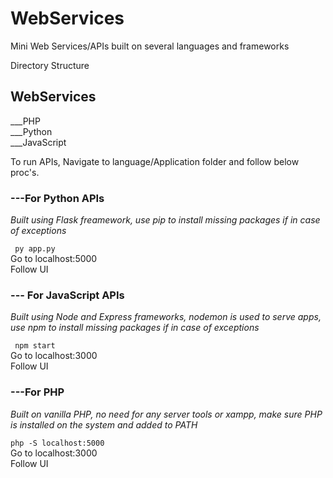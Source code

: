 # WebServices

Mini Web Services/APIs built on several languages and frameworks

Directory Structure

## WebServices  
  ___PHP  
  ___Python  
  ___JavaScript  
  
  To run APIs, Navigate to language/Application folder and follow below proc's.
  
  ### ---For Python APIs  
  *Built using Flask freamework, use pip to install missing packages if in case of exceptions*
    
``` py app.py```  
   Go to localhost:5000  
   Follow UI 
  
  ### --- For JavaScript APIs  
  *Built using Node and Express frameworks, nodemon is used to serve apps, use npm to install missing packages if in case of exceptions*
  
  ``` npm start```  
   Go to localhost:3000  
   Follow UI 
   
   ### ---For PHP  
   *Built on vanilla PHP, no need for any server tools or xampp, make sure PHP is installed on the system and added to PATH*
   
   ``` php -S localhost:5000 ```  
   Go to localhost:3000  
   Follow UI 
   
